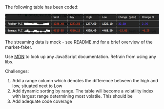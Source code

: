 The following table has been coded:

![Screencast](https://raw.githubusercontent.com/joeegan/market-faker/master/animation.gif)

The streaming data is mock - see README.md for a brief overview of the market-faker.

Use [MDN](https://developer.mozilla.org/en-US/docs/Web/JavaScript/Reference/Global_Objects/Array) to look up any JavaScript documentation.
Refrain from using any libs.

Challenges:

1. Add a range column which denotes the difference between the high and low, situated next to Low
2. Add dynamic sorting by range. The table will become a volatility index with largest range determining most volatile.
This should be
3. Add adequate code coverage
